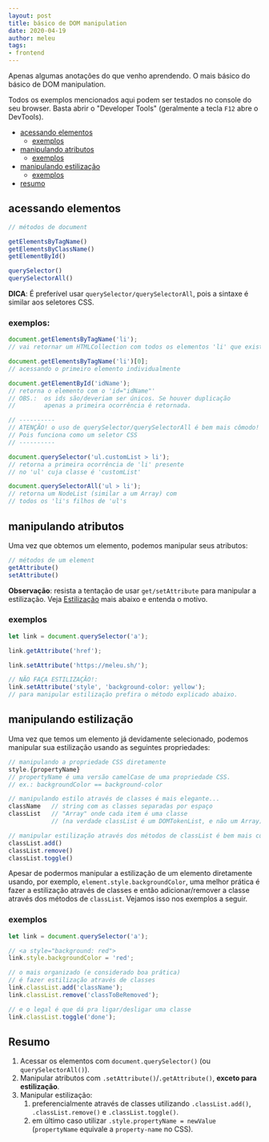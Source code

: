 ```yaml
---
layout: post
title: básico de DOM manipulation
date: 2020-04-19
author: meleu
tags:
- frontend
---
```

Apenas algumas anotações do que venho aprendendo. O mais básico do básico de DOM manipulation.

Todos os exemplos mencionados aqui podem ser testados no console do seu browser. Basta abrir o "Developer Tools" (geralmente a tecla `F12` abre o DevTools).


- [acessando elementos](#acessando-elementos)
    - [exemplos](#exemplos)
- [manipulando atributos](#manipulando-atributos)
    - [exemplos](#exemplos)
- [manipulando estilização](#manipulando-estilização)
    - [exemplos](#exemplos)
- [resumo](#resumo)


## acessando elementos

```js
// métodos de document

getElementsByTagName()
getElementsByClassName()
getElementById()

querySelector()
querySelectorAll()
```
**DICA**: É preferível usar `querySelector/querySelectorAll`, pois a sintaxe é similar aos seletores CSS.

### exemplos:

```js
document.getElementsByTagName('li');
// vai retornar um HTMLCollection com todos os elementos 'li' que existirem

document.getElementsByTagName('li')[0];
// acessando o primeiro elemento individualmente

document.getElementById('idName');
// retorna o elemento com o 'id="idName"'
// OBS.:  os ids são/deveriam ser únicos. Se houver duplicação
//        apenas a primeira ocorrência é retornada.

// ----------
// ATENÇÃO! o uso de querySelector/querySelectorAll é bem mais cômodo!
// Pois funciona como um seletor CSS
// ----------

document.querySelector('ul.customList > li');
// retorna a primeira ocorrência de 'li' presente
// no 'ul' cuja classe é 'customList'

document.querySelectorAll('ul > li');
// retorna um NodeList (similar a um Array) com
// todos os 'li's filhos de 'ul's

```

## manipulando atributos

Uma vez que obtemos um elemento, podemos manipular seus atributos:

```js
// métodos de um element
getAttribute()
setAttribute()
```

**Observação**: resista a tentação de usar `get/setAttribute` para manipular a estilização. Veja [Estilização](#estilização) mais abaixo e entenda o motivo.

### exemplos

```js
let link = document.querySelector('a');

link.getAttribute('href');

link.setAttribute('https://meleu.sh/');

// NÃO FAÇA ESTILIZAÇÃO!:
link.setAttribute('style', 'background-color: yellow');
// para manipular estilização prefira o método explicado abaixo.
```


## manipulando estilização

Uma vez que temos um elemento já devidamente selecionado, podemos manipular sua estilização usando as seguintes propriedades:
```js
// manipulando a propriedade CSS diretamente
style.{propertyName}
// propertyName é uma versão camelCase de uma propriedade CSS.
// ex.: backgroundColor == background-color

// manipulando estilo através de classes é mais elegante...
className   // string com as classes separadas por espaço
classList   // "Array" onde cada item é uma classe
            // (na verdade classList é um DOMTokenList, e não um Array)

// manipular estilização através dos métodos de classList é bem mais cômodo
classList.add()
classList.remove()
classList.toggle()
```
Apesar de podermos manipular a estilização de um elemento diretamente usando, por exemplo, `element.style.backgroundColor`, uma melhor prática é fazer a estilização através de classes e então adicionar/remover a classe através dos métodos de `classList`. Vejamos isso nos exemplos a seguir.

### exemplos

```js
let link = document.querySelector('a');

// <a style="background: red">
link.style.backgroundColor = 'red';

// o mais organizado (e considerado boa prática)
// é fazer estilização através de classes
link.classList.add('className');
link.classList.remove('classToBeRemoved');

// e o legal é que dá pra ligar/desligar uma classe
link.classList.toggle('done');
```

## Resumo

1. Acessar os elementos com `document.querySelector()` (ou `querySelectorAll()`).
2. Manipular atributos com `.setAttribute()`/`.getAttribute()`, **exceto para estilização**.
3. Manipular estilização:
    1. preferencialmente através de classes utilizando `.classList.add()`, `.classList.remove()` e `.classList.toggle()`.
    2. em último caso utilizar `.style.propertyName = newValue` (`propertyName` equivale a `property-name` no CSS).


<!--stackedit_data:
eyJoaXN0b3J5IjpbMTcwMTIyNTE4NiwtMTczOTE2ODQ2NCwtMT
UxNDMwMDg1OSwtODQ1MzYxMDI0LC0xNDU5MzcyNjMxLC05NDA5
NDcyNDFdfQ==
-->
